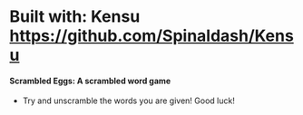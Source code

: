 # Built with: Kensu https://github.com/Spinaldash/Kensu

#### Scrambled Eggs: A scrambled word game

- Try and unscramble the words you are given! Good luck!
